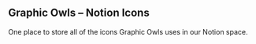 ## Graphic Owls – Notion Icons
One place to store all of the icons Graphic Owls uses in our Notion space.
